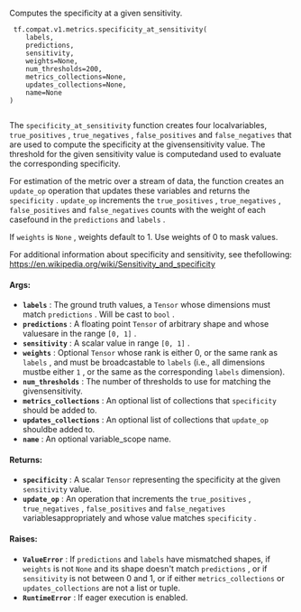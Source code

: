 Computes the specificity at a given sensitivity.

```
 tf.compat.v1.metrics.specificity_at_sensitivity(
    labels,
    predictions,
    sensitivity,
    weights=None,
    num_thresholds=200,
    metrics_collections=None,
    updates_collections=None,
    name=None
)
 
```

The  `specificity_at_sensitivity`  function creates four localvariables,  `true_positives` ,  `true_negatives` ,  `false_positives`  and `false_negatives`  that are used to compute the specificity at the givensensitivity value. The threshold for the given sensitivity value is computedand used to evaluate the corresponding specificity.

For estimation of the metric over a stream of data, the function creates an `update_op`  operation that updates these variables and returns the `specificity` .  `update_op`  increments the  `true_positives` ,  `true_negatives` , `false_positives`  and  `false_negatives`  counts with the weight of each casefound in the  `predictions`  and  `labels` .

If  `weights`  is  `None` , weights default to 1. Use weights of 0 to mask values.

For additional information about specificity and sensitivity, see thefollowing: https://en.wikipedia.org/wiki/Sensitivity_and_specificity

#### Args:
- **`labels`** : The ground truth values, a  `Tensor`  whose dimensions must match `predictions` . Will be cast to  `bool` .
- **`predictions`** : A floating point  `Tensor`  of arbitrary shape and whose valuesare in the range  `[0, 1]` .
- **`sensitivity`** : A scalar value in range  `[0, 1]` .
- **`weights`** : Optional  `Tensor`  whose rank is either 0, or the same rank as `labels` , and must be broadcastable to  `labels`  (i.e., all dimensions mustbe either  `1` , or the same as the corresponding  `labels`  dimension).
- **`num_thresholds`** : The number of thresholds to use for matching the givensensitivity.
- **`metrics_collections`** : An optional list of collections that  `specificity` should be added to.
- **`updates_collections`** : An optional list of collections that  `update_op`  shouldbe added to.
- **`name`** : An optional variable_scope name.


#### Returns:
- **`specificity`** : A scalar  `Tensor`  representing the specificity at the given `sensitivity`  value.
- **`update_op`** : An operation that increments the  `true_positives` , `true_negatives` ,  `false_positives`  and  `false_negatives`  variablesappropriately and whose value matches  `specificity` .


#### Raises:
- **`ValueError`** : If  `predictions`  and  `labels`  have mismatched shapes, if `weights`  is not  `None`  and its shape doesn't match  `predictions` , or if `sensitivity`  is not between 0 and 1, or if either  `metrics_collections` or  `updates_collections`  are not a list or tuple.
- **`RuntimeError`** : If eager execution is enabled.
